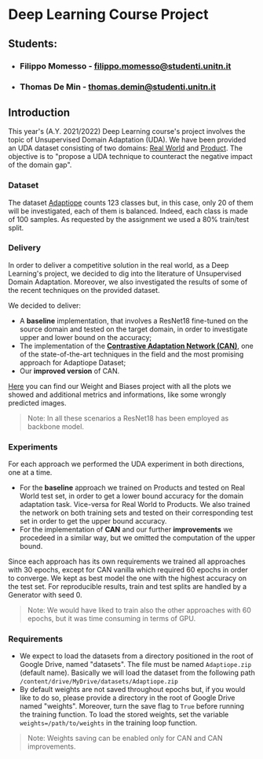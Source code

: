 # Deep Learning Course Project
## Students:

* ### Filippo Momesso - filippo.momesso@studenti.unitn.it
* ### Thomas De Min - thomas.demin@studenti.unitn.it
  
## Introduction
This year's (A.Y. 2021/2022) Deep Learning course's project involves the topic of Unsupervised Domain Adaptation (UDA). We have been provided an UDA dataset consisting of two domains: <u>Real World</u> and <u>Product</u>. The objective is to "propose a UDA technique to counteract the negative impact of the domain gap". 

### Dataset
The dataset [Adaptiope](https://ieeexplore.ieee.org/document/9423412) counts 123 classes but, in this case, only 20 of them will be investigated, each of them is balanced. Indeed, each class is made of 100 samples. As requested by the assignment we used a 80% train/test split.

### Delivery
In order to deliver a competitive solution in the real world, as a Deep Learning's project, we decided to dig into the literature of Unsupervised Domain Adaptation. Moreover, we also investigated the results of some of the recent techniques on the provided dataset.

We decided to deliver:
* A **baseline** implementation, that involves a ResNet18 fine-tuned on the source domain and tested on the target domain, in order to investigate upper and lower bound on the accuracy;
* The implementation of the [**Contrastive Adaptation Network (CAN)**](https://arxiv.org/abs/1901.00976), one of the state-of-the-art techniques in the field and the most promising approach for Adaptiope Dataset;
* Our **improved version** of CAN.

[Here](https://wandb.ai/229356_229298/DL2022_229356_229298) you can find our Weight and Biases project with all the plots we showed and additional metrics and informations, like some wrongly predicted images.

> Note: In all these scenarios a ResNet18 has been employed as backbone model.

### Experiments
For each approach we performed the UDA experiment in both directions, one at a time.
* For the **baseline** approach we trained on Products and tested on Real World test set, in order to get a lower bound accuracy for the domain adaptation task. Vice-versa for Real World to Products. We also trained the network on both training sets and tested on their corresponding test set in order to get the upper bound accuracy.
* For the implementation of **CAN** and our further **improvements** we procedeed in a similar way, but we omitted the computation of the upper bound.
  
Since each approach has its own requirements we trained all approaches with 30 epochs, except for CAN vanilla which required 60 epochs in order to converge. We kept as best model the one with the highest accuracy on the test set. For reproducible results, train and test splits are handled by a Generator with seed 0.

> Note: We would have liked to train also the other approaches with 60 epochs, but it was time consuming in terms of GPU. 

### Requirements
* We expect to load the datasets from a directory positioned in the root of Google Drive, named "datasets". The file must be named `Adaptiope.zip` (default name). Basically we will load the dataset from the following path `/content/drive/MyDrive/datasets/Adaptiope.zip `
* By default weights are not saved throughout epochs but, if you would like to do so, please provide a directory in the root of Google Drive named "weights". Moreover, turn the save flag to `True` before running the training function. To load the stored weights, set the variable `weights=/path/to/weights` in the training loop function.

> Note: Weights saving can be enabled only for CAN and CAN improvements.